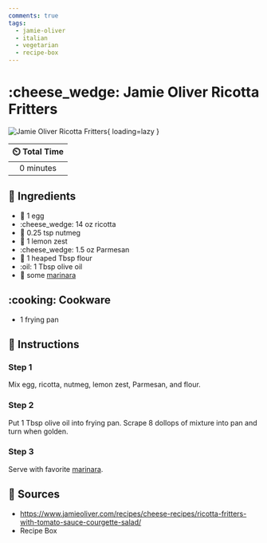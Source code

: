 ```yaml
---
comments: true
tags:
  - jamie-oliver
  - italian
  - vegetarian
  - recipe-box
---
```

# :cheese_wedge: Jamie Oliver Ricotta Fritters

![Jamie Oliver Ricotta Fritters](../assets/images/jamie-oliver-ricotta-fritters.jpg){ loading=lazy }

| :timer_clock: Total Time |
|:-----------------------: |
| 0 minutes |

## :salt: Ingredients

- :egg: 1 egg
- :cheese_wedge: 14 oz ricotta
- :chestnut: 0.25 tsp nutmeg
- :lemon: 1 lemon zest
- :cheese_wedge: 1.5 oz Parmesan
- :ear_of_rice: 1 heaped Tbsp flour
- :oil: 1 Tbsp olive oil
- :tomato: some [marinara][1]

## :cooking: Cookware

- 1 frying pan

## :pencil: Instructions

### Step 1

Mix egg, ricotta, nutmeg, lemon zest, Parmesan, and flour.

### Step 2

Put 1 Tbsp olive oil into frying pan. Scrape 8 dollops of mixture into pan and turn when golden.

### Step 3

Serve with favorite [marinara][1].

## :link: Sources

- <https://www.jamieoliver.com/recipes/cheese-recipes/ricotta-fritters-with-tomato-sauce-courgette-salad/>
- Recipe Box

[1]: <../sauces-and-dressings/marinara-sauce.md>

